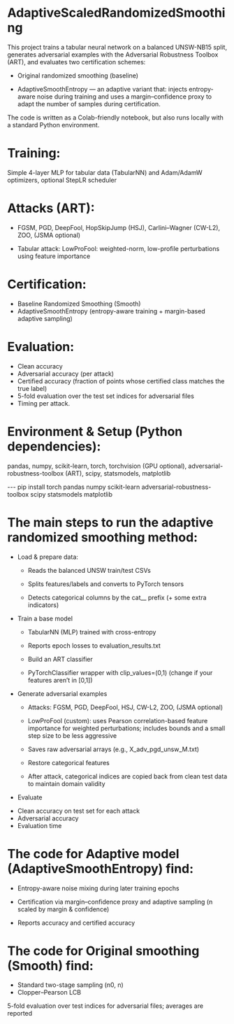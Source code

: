# AdaptiveScaledRandomizedSmoothing
This project trains a tabular neural network on a balanced UNSW-NB15 split, generates adversarial examples with the Adversarial Robustness Toolbox (ART), and evaluates two certification schemes:

* Original randomized smoothing (baseline)

* AdaptiveSmoothEntropy — an adaptive variant that: injects entropy-aware noise during training and uses a margin–confidence proxy to adapt the number of samples during certification.

The code is written as a Colab-friendly notebook, but also runs locally with a standard Python environment.

# Training: 
Simple 4-layer MLP for tabular data (TabularNN) and Adam/AdamW optimizers, optional StepLR scheduler

# Attacks (ART): 
* FGSM, PGD, DeepFool, HopSkipJump (HSJ), Carlini–Wagner (CW-L2), ZOO, (JSMA optional)

* Tabular attack: LowProFool: weighted-norm, low-profile perturbations using feature importance

# Certification: 
* Baseline Randomized Smoothing (Smooth)
* AdaptiveSmoothEntropy (entropy-aware training + margin-based adaptive sampling)

# Evaluation: 
* Clean accuracy
*  Adversarial accuracy (per attack)
*  Certified accuracy (fraction of points whose certified class matches the true label)
*  5-fold evaluation over the test set indices for adversarial files
*  Timing per attack.

# Environment & Setup (Python dependencies):
pandas, numpy, scikit-learn, torch, torchvision (GPU optional), adversarial-robustness-toolbox (ART), scipy, statsmodels, matplotlib

--- pip install torch pandas numpy scikit-learn adversarial-robustness-toolbox scipy statsmodels matplotlib

# The main steps to run the adaptive randomized smoothing method:

* Load & prepare data:

    - Reads the balanced UNSW train/test CSVs

    - Splits features/labels and converts to PyTorch tensors

    - Detects categorical columns by the cat__ prefix (+ some extra indicators)

* Train a base model

    - TabularNN (MLP) trained with cross-entropy

    - Reports epoch losses to evaluation_results.txt

    - Build an ART classifier

    - PyTorchClassifier wrapper with clip_values=(0,1) (change if your features aren’t in [0,1])

* Generate adversarial examples

    - Attacks: FGSM, PGD, DeepFool, HSJ, CW-L2, ZOO, (JSMA optional)

    - LowProFool (custom): uses Pearson correlation-based feature importance for weighted perturbations; includes bounds and a small step size to be less aggressive

    - Saves raw adversarial arrays (e.g., X_adv_pgd_unsw_M.txt)

    - Restore categorical features

    - After attack, categorical indices are copied back from clean test data to maintain domain validity

* Evaluate

 - Clean accuracy on test set for each attack
 - Adversarial accuracy
 - Evaluation time

# The code for Adaptive model (AdaptiveSmoothEntropy) find:

   - Entropy-aware noise mixing during later training epochs

   - Certification via margin–confidence proxy and adaptive sampling (n scaled by margin & confidence)

   - Reports accuracy and certified accuracy
# The code for Original smoothing (Smooth) find: 

- Standard two-stage sampling (n0, n)
-  Clopper–Pearson LCB

5-fold evaluation over test indices for adversarial files; averages are reported
